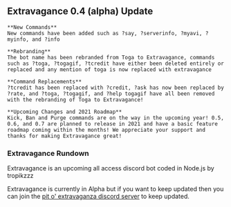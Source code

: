 ## Extravagance 0.4 (alpha) Update
```
**New Commands**
New commands have been added such as ?say, ?serverinfo, ?myavi, ?myinfo, and ?info

**Rebranding**
The bot name has been rebranded from Toga to Extravagance, commands such as ?toga, ?togagif, ?tcredit have either been deleted entirely or replaced and any mention of toga is now replaced with extravagance

**Command Replacements**
?tcredit has been replaced with ?credit, ?ask has now been replaced by ?rate, and ?toga, ?togagif, and ?help togagif have all been removed with the rebranding of Toga to Extravagance! 

**Upcoming Changes and 2021 Roadmap**
Kick, Ban and Purge commands are on the way in the upcoming year! 0.5, 0.6, and 0.7 are planned to release in 2021 and have a basic feature roadmap coming within the months! We appreciate your support and thanks for making Extravagance great!
```

### Extravagance Rundown
Extravagance is an upcoming all access discord bot coded in Node.js by tropikzzz

Extravagance is currently in Alpha but if you want to keep updated then you can join the [pit o' extravaganza discord server](https://discord.gg/RmXMKPXQCA) to keep updated.
